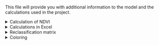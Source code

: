 This file will provide you with additional information to the model and the calculations used in the project. 

<details>
  <summary>Calculation of NDVI</summary>
<br/>

  The formula for the NDVI we calculated with is (A-B)/(A+B). A and B are the clipped and reprojected bands of the Sentinel 2 dataset accordingly.

</details>

<details>
  <summary>Calculations in Excel</summary>
<br/>
  
Input values are the frequency of pixels in a class (like "class 3 = 600.000" means that there are as many pixels having a value inside this class). Because of the homegenic spatial resolution of Sentinel 2 each pixel is 10x10m in size, therefore if you multiply the frequency with 10 you get m<sup>2</sup>. Divide that number by 10.000 and you get hectares, which is better to calculate the sequestration ability with.

</details>

<details>
  <summary>Reclassification matrix</summary>
<br/>

|Value range|Assigned class|Represents|
|-----|-----|-----|
|-1.1 - 0.2|1|no vegetation|
|0.2 - 0.4 |2|low level of vegetation (shrub/grass)|
|0.4 - 0.6 |3|medium level of vegetation (crops)|
|0.6 - 1 |4|high level of vegetation (forest)|

Note: we include values from -1.1, because there are some error values slightly smaller than -1 which we want to include in class 1. Furtermore we want to leave the NoDate value of -9999 as it is and not include it, because the coloring works with this value as well (take a look at the coloring chapter).
  
</details>

<details>
  <summary>Coloring</summary>
<br/>

This is the content of the color definition file:

-9999 255 255 255 0
1 215 25 28 100
2 255 255 120 100
4 26 150 65 100

It is structured as "value (of class), red, green, blue, hue". The NoData value (-9999) is included to always paint te background white.
  
</details>
